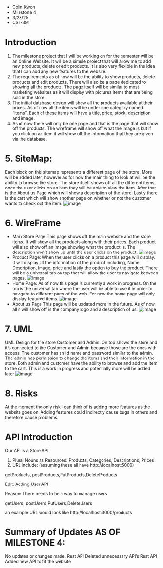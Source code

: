 * Colin Kwon
* Milestone 4
* 3/23/25
* CST-391

# Introduction
1. The milestone project that I will be working on for the semester will be an Online Website. It will be a simple project that will allow me to add new products, delete or edit products. It is also very flexible in the idea that I can add any new features to the website.
2. The requirements as of now will be the ability to show products, delete products and edit products. There will also be a page dedicated to showing all the products. The page itself will be similar to most marketing websites as it will display with pictures items that are being sold in the store.
3. The initial database design will show all the products available at their prices. As of now all the items will be under one category named “items”. Each of these items will have a title, price, stock, description and image. 
4. As of now there will only be one page and that is the page that will show off the products. The wireframe will show off what the image is but if you click on an item it will show off the information that they are given via the database.

# 5. SiteMap:
Each block on this sitemap represents a different page of the store. More will be added later, however as for now the main thing to look at will be the ability to browse the store. The store itself shows off all the different items, once the user clicks on an item they will be able to view the item. After that is the About us Page which will show a description of the store. Lastly there is the cart which will show another page on whether or not the customer wants to check out the item.
![image](https://github.com/user-attachments/assets/f5b70272-a83e-4a4a-9c1e-485e9dcc7c5a)

# 6. WireFrame
* Main Store Page
  This page shows off the main website and the store items. It will show all the products along with their prices. Each product will also show off an image showing what the product is. The description won’t show up until the user clicks on the product.
  ![image](https://github.com/user-attachments/assets/4a409143-aafa-4a26-a2aa-3bebe93d5d20)
* Product Page:
When the user clicks on a product this page will display. It will display all the information of the product including, Name, Description, Image, price and lastly the option to buy the product. There will be a universal tab on top that will allow the user to navigate between pages.
![image](https://github.com/user-attachments/assets/1e61157d-9389-4c9e-943f-fcfee7af5c6c)
* Home Page:
As of now this page is currently a work in progress. On the top is the universal tab where the user will be able to use it in order to navigate to different parts of the web. For now the home page will only display featured items.
![image](https://github.com/user-attachments/assets/dae9407d-1d9b-437d-ba3a-1b6e719be192)
* About us Page
This page will be updated more in the future. As of now all it will show off is the company logo and a description of us.
![image](https://github.com/user-attachments/assets/336ace15-77d3-432d-86f2-12947dd09fa8)
# 7. UML
UML Design for the store Customer and Admin:
On top shows the store and it’s connected to the Customer and Admin because those are the ones with access. The customer has an Id name and password similar to the admin. The admin has permission to change the items and their information in the store. Both admin and customer have the ability to browse and add the item to the cart. This is a work in progress and potentially more will be added later
![image](https://github.com/user-attachments/assets/f4f3b344-3d7b-45f2-ae13-7eec87eacdb7)
# 8. Risks
At the moment the only risk I can think of is adding more features as the website goes on. Adding features could indirectly cause bugs in others and therefore cause problems.
# API Introduction
Our API is a Store API
1. Plural Nouns as Resources: Products, Categories, Descriptions, Prices
2. URL include: (assuming these all have http://localhost:5000)

getProducts, postProducts,PutProducts,DeleteProducts

Edit: Adding User API

Reason: There needs to be a way to manage users

getUsers, postUsers,PutUsers,DeleteUsers

an example URL would look like http://localhost:3000/products
# Summary of Updates AS OF MILESTONE 4: 
No updates or changes made.
Rest API	Deleted unnecessary API’s
Rest API	Added new API to fit the website




